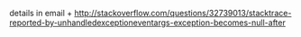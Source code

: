 details in email + http://stackoverflow.com/questions/32739013/stacktrace-reported-by-unhandledexceptioneventargs-exception-becomes-null-after